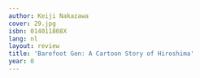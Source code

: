 ```yaml
---
author: Keiji Nakazawa
cover: 29.jpg
isbn: 014011808X
lang: nl
layout: review
title: 'Barefoot Gen: A Cartoon Story of Hiroshima'
year: 0
---
```


